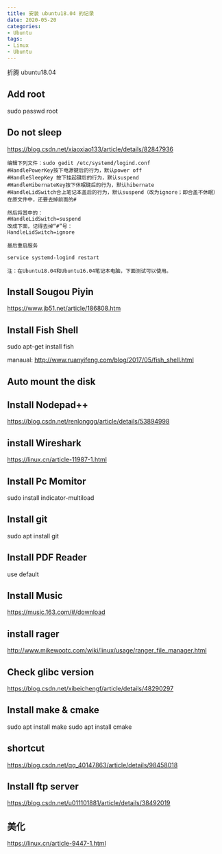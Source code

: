 ```yaml
---
title: 安装 ubuntu18.04 的记录
date: 2020-05-20
categories:
- Ubuntu
tags:
- Linux
- Ubuntu
---
```


折腾 ubuntu18.04

## Add root 

sudo passwd root

## Do not sleep

https://blog.csdn.net/xiaoxiao133/article/details/82847936

    编辑下列文件：sudo gedit /etc/systemd/logind.conf
    #HandlePowerKey按下电源键后的行为，默认power off
    #HandleSleepKey 按下挂起键后的行为，默认suspend
    #HandleHibernateKey按下休眠键后的行为，默认hibernate
    #HandleLidSwitch合上笔记本盖后的行为，默认suspend（改为ignore；即合盖不休眠）在原文件中，还要去掉前面的#

    然后将其中的：
    #HandleLidSwitch=suspend
    改成下面，记得去掉“#”号：
    HandleLidSwitch=ignore

    最后重启服务

    service systemd-logind restart

    注：在Ubuntu18.04和Ubuntu16.04笔记本电脑，下面测试可以使用。

## Install Sougou Piyin

https://www.jb51.net/article/186808.htm


## Install Fish Shell

sudo apt-get install fish

manaual:
    http://www.ruanyifeng.com/blog/2017/05/fish_shell.html

## Auto mount the disk


## Install Nodepad++

https://blog.csdn.net/renlonggg/article/details/53894998

## install Wireshark

https://linux.cn/article-11987-1.html

## Install Pc Momitor

sudo install indicator-multiload

## Install git 

sudo apt install git

## Install PDF Reader

use default

## Install Music 

https://music.163.com/#/download


## install rager

http://www.mikewootc.com/wiki/linux/usage/ranger_file_manager.html


## Check glibc version

https://blog.csdn.net/xibeichengf/article/details/48290297

## Install make & cmake

sudo apt install make 
sudo apt install cmake

## shortcut

https://blog.csdn.net/qq_40147863/article/details/98458018

## Install ftp server

https://blog.csdn.net/u011101881/article/details/38492019

## 美化

https://linux.cn/article-9447-1.html